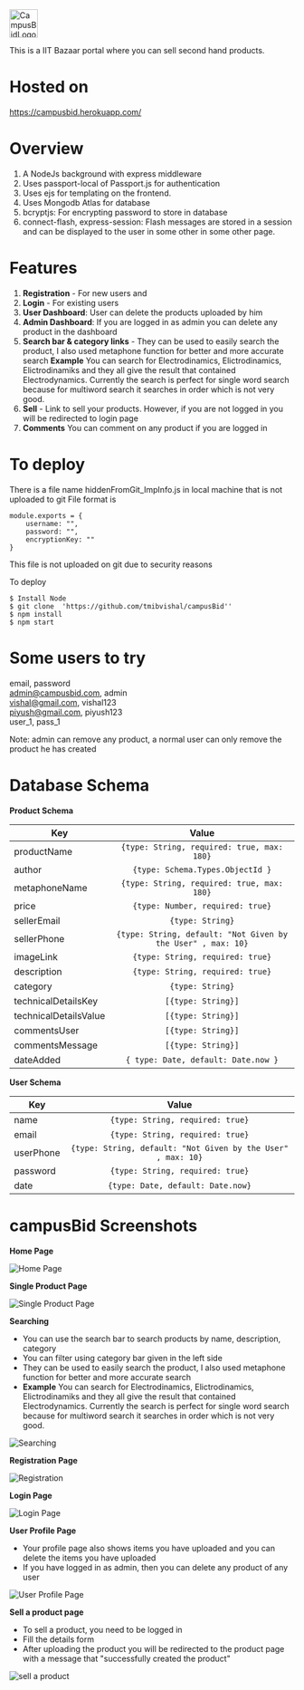 <img src="https://i.imgur.com/9r5bFfw.png" alt="CampusBidLogo" height="50px">

This is a IIT Bazaar portal where you can sell second hand products.

# Hosted on
https://campusbid.herokuapp.com/

# Overview
1. A NodeJs background with express middleware
2. Uses passport-local of Passport.js for authentication
3. Uses ejs for templating on the frontend.
4. Uses Mongodb Atlas for database
6. bcryptjs: For encrypting password to store in database
7. connect-flash, express-session: Flash messages are stored in a session and can be displayed to the user in some other in some other page.

# Features
1. **Registration** - For new users and
2. **Login** - For existing users
3. **User Dashboard**: User can delete the products uploaded by him
4. **Admin Dashboard**: If you are logged in as admin you can delete any product in the dashboard
5. **Search bar & category links** - They can be used to easily search the product, I also used metaphone function for better and more accurate search    **Example** You can search for Electrodinamics, Elictrodinamics, Elictrodinamiks and they all give the result that contained Electrodynamics. Currently the search is perfect for single word search because for multiword search it searches in order which is not very good.
6. **Sell** - Link to sell your products. However, if you are not logged in you will be redirected to login page
7. **Comments** You can comment on any product if you are logged in


# To deploy
There is a file name hiddenFromGit_ImpInfo.js in local machine that is not uploaded to git
File format is

	module.exports = {
	    username: "",
	    password: "",
	    encryptionKey: ""
	}

This file is not uploaded on git due to security reasons

To deploy

    $ Install Node
	$ git clone  'https://github.com/tmibvishal/campusBid''
    $ npm install
    $ npm start
    
# Some users to try
email, password  
admin@campusbid.com, admin  
vishal@gmail.com, vishal123  
piyush@gmail.com, piyush123  
user_1, pass_1  
	
Note: admin can remove any product, a normal user can only remove the product he has created

# Database Schema


**Product Schema**

| Key        | Value           |
| ------------- |:-------------:|
| productName      | ```{type: String, required: true, max: 180}``` |
| author      | ```{type: Schema.Types.ObjectId }``` |
| metaphoneName      | ```{type: String, required: true, max: 180}``` |
| price      | ```{type: Number, required: true}``` |
| sellerEmail      | ```{type: String}``` |
| sellerPhone      | ```{type: String, default: "Not Given by the User" , max: 10}``` |
| imageLink      | ```{type: String, required: true}``` |
| description      | ```{type: String, required: true}``` |
| category      | ```{type: String}``` |
| technicalDetailsKey      | ```[{type: String}]``` |
| technicalDetailsValue      | ```[{type: String}]``` |
| commentsUser      | ```[{type: String}]``` |
| commentsMessage      | ```[{type: String}]``` |
| dateAdded      | ```{ type: Date, default: Date.now }``` |

**User Schema**

| Key        | Value           |
| ------------- |:-------------:|
| name      | ```{type: String, required: true}``` |
| email      | ```{type: String, required: true}``` |
| userPhone      | ```{type: String, default: "Not Given by the User" , max: 10}``` |
| password      | ```{type: String, required: true}``` |
| date      | ```{type: Date, default: Date.now}``` |


# campusBid Screenshots

**Home Page**

![Home Page](https://i.imgur.com/D3VmqYZ.png)

**Single Product Page**

![Single Product Page](https://i.imgur.com/M8UkYw5.png)

**Searching**

*  You can use the search bar to search products by name, description, category 
*  You can filter using category bar given in the left side
* They can be used to easily search the product, I also used metaphone function for better and more accurate search    
* **Example** You can search for Electrodinamics, Elictrodinamics, Elictrodinamiks and they all give the result that contained Electrodynamics. Currently the search is perfect for single word search because for multiword search it searches in order which is not very good.

![Searching](https://i.imgur.com/7criZ2M.png)

**Registration Page**

![Registration](https://i.imgur.com/NIA4X1w.png)

**Login Page**

![Login Page](https://i.imgur.com/LN3DgYe.png)

**User Profile Page**

* Your profile page also shows items you have uploaded and you can delete the items you have uploaded
* If you have logged in as admin, then you can delete any product of any user

![User Profile Page](https://i.imgur.com/QYIAV8p.png)

**Sell a product page**

* To sell a product, you need to be logged in
* Fill the details form
* After uploading the product you will be redirected to the product page with a message that "successfully created the product" 

![sell a product](https://i.imgur.com/6Hg6TOq.png)

